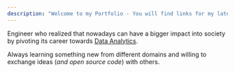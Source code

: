 ```yaml
---
description: "Welcome to my Portfolio - You will find links for my latest personal projects: Blog, Github, Gitlab, Dashboards..."
---
```


Engineer who realized that nowadays can have a bigger impact into society by pivoting its career towards [Data Analytics](https://fossengineer.com/self-taught-career-guide-for-data-analytics/).

Always learning something new from different domains and willing to exchange ideas (*and open source code*) with others.